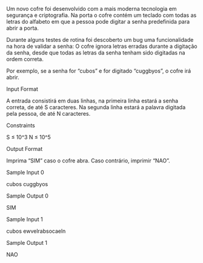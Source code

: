 Um novo cofre foi desenvolvido com a mais moderna tecnologia em segurança e criptografia. Na porta o cofre contém um teclado com todas as letras do alfabeto em que a pessoa pode digitar a senha predefinida para abrir a porta.

Durante alguns testes de rotina foi descoberto um bug uma funcionalidade na hora de validar a senha: O cofre ignora letras erradas durante a digitação da senha, desde que todas as letras da senha tenham sido digitadas na ordem correta.

Por exemplo, se a senha for “cubos” e for digitado “cuggbyos”, o cofre irá abrir.

Input Format

A entrada consistirá em duas linhas, na primeira linha estará a senha correta, de até S caracteres. Na segunda linha estará a palavra digitada pela pessoa, de até N caracteres.

Constraints

S ≤ 10^3 N ≤ 10^5

Output Format

Imprima “SIM” caso o cofre abra. Caso contrário, imprimir “NAO”.

Sample Input 0

cubos
cuggbyos

Sample Output 0

SIM

Sample Input 1

cubos
ewvelrabsocaeln

Sample Output 1

NAO
